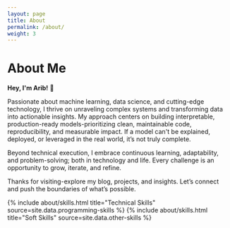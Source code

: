 ```yaml
---
layout: page
title: About
permalink: /about/
weight: 3
---
```


# **About Me**

**Hey, I'm Arib!** :wave:<br>

Passionate about machine learning, data science, and cutting-edge technology, I thrive on unraveling complex systems and transforming data into actionable insights. My approach centers on building interpretable, production-ready models-prioritizing clean, maintainable code, reproducibility, and measurable impact. If a model can't be explained, deployed, or leveraged in the real world, it’s not truly complete.

Beyond technical execution, I embrace continuous learning, adaptability, and problem-solving; both in technology and life. Every challenge is an opportunity to grow, iterate, and refine.

Thanks for visiting-explore my blog, projects, and insights. Let’s connect and push the boundaries of what’s possible.

<div class="row">
{% include about/skills.html title="Technical Skills" source=site.data.programming-skills %}
{% include about/skills.html title="Soft Skills" source=site.data.other-skills %}
</div>

<!-- <div class="row">
{% include about/timeline.html %}
</div> -->